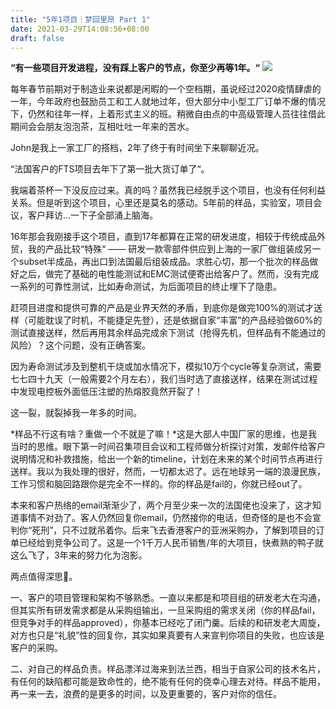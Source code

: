 ```yaml
---
title: "5年1项目｜梦回里昂 Part 1"
date: 2021-03-29T14:08:56+08:00
draft: false
---
```


**“有一些项目开发进程，没有踩上客户的节点，你至少再等1年。“**
![](/img/seb1.png)

每年春节前期对于制造业来说都是闲暇的一个空档期，虽说经过2020疫情肆虐的一年，今年政府也鼓励员工和工人就地过年，但大部分中小型工厂订单不爆的情况下，仍然和往年一样，上着形式主义的班。稍微自由点的中高级管理人员往往借此期间会会朋友泡泡茶，互相吐吐一年来的苦水。

John是我上一家工厂的搭档，2年了终于有时间坐下来聊聊近况。

“法国客户的FTS项目去年下了第一批大货订单了“。

我端着茶杯一下没反应过来。真的吗？虽然我已经脱手这个项目，也没有任何利益关系。但是听到这个项目，心里还是莫名的感动。5年前的样品，实验室，项目会议，客户拜访…一下子全部涌上脑海。

16年那会我刚接手这个项目，直到17年都算在正常的研发进度，相较于传统成品外贸，我的产品比较“特殊“ —— 研发一款零部件供应到上海的一家厂做组装成另一个subset半成品，再出口到法国最后组装成品。求胜心切，那一个批次的样品做好之后，做完了基础的电性能测试和EMC测试便寄出给客户了。然而，没有完成一系列的可靠性测试，比如寿命测试，为后面项目的终止埋下了隐患。

赶项目进度和提供可靠的产品是业界天然的矛盾，到底你是做完100%的测试才送样（可能耽误了时机，不能捷足先登），还是依据自家“丰富”的产品经验做60%的测试直接送样，然后再用其余样品完成余下测试（抢得先机，但样品有不能通过的风险）？这个问题，没有正确答案。

因为寿命测试涉及到整机干烧或加水情况下，模拟10万个cycle等复杂测试，需要七七四十九天（一般需要2个月左右），我们当时选了直接送样，结果在测试过程中发现电控板外面低压注塑的热熔胶竟然开裂了！

这一裂，就裂掉我一年多的时间。

*样品不行这有啥？重做一个不就是了嘛！*这是大部人中国厂家的思维，也是我当时的思维。眼下第一时间召集项目会议和工程师做分析探讨对策，发邮件给客户说明情况和补救措施，给出一个新的timeline，计划在未来的某个时间节点再进行送样。我以为我处理的很好，然而，一切都太迟了。远在地球另一端的浪漫民族，工作习惯和脑回路跟你是完全不一样的。你的样品是fail的，你就已经out了。

本来和客户热络的email渐渐少了，两个月至少来一次的法国佬也没来了，这才知道事情不对劲了。客人仍然回复你email，仍然接你的电话，但奇怪的是也不会宣判你“死刑”，只不过就吊着你。后来飞去香港客户的亚洲采购办，了解到项目的订单已经给到竞争公司了。这是一个1千万人民币销售/年的大项目，快煮熟的鸭子就这么飞了，3年来的努力化为泡影。

两点值得深思🧠。

一、客户的项目管理和架构不够熟悉。一直以来都是和项目组的研发老大在沟通，但其实所有研发需求都是从采购组输出，一旦采购组的需求关闭（你的样品fail，但竞争对手的样品approved），你基本已经吃了闭门羹。后续的和研发老大周旋，对方也只是“礼貌”性的回复你，其实如果真要有人来宣判你项目的失败，也应该是客户的采购。

二、对自己的样品负责。样品漂洋过海来到法兰西，相当于自家公司的技术名片，有任何的缺陷都可能是致命性的，绝不能有任何的侥幸心理去对待。样品不能用，再一来一去，浪费的是更多的时间，以及更重要的，客户对你的信任。